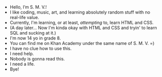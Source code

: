 - Hello, I’m S. M. V.!
- I like coding, music, art, and learning absolutely random stuff with no real-life value.
- Currently, I'm learning, or at least, *attempting* to, learn HTML and CSS.
- (A day later... Now I'm kinda okay with HTML and CSS and tryin' to learn SQL and sucking at it.)
- I'm now 14 yo in grade 8.
- You can find me on Khan Academy under the same name of S. M. V. =)
- I have no clue how to use this.
- I need help.
- Nobody is gonna read this.
- I need a life.
- Bye!

<!---
SMVthe1st/SMVthe1st is a special repository because its `README.md` (this file) appears on your GitHub profile.
You can click the Preview link to take a look at your changes.
--->
